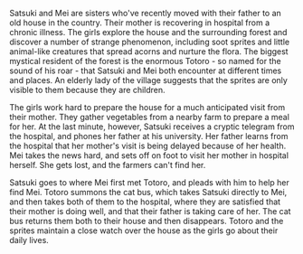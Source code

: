 <!-- My Neighbor Totoro (1988) -->

Satsuki and Mei are sisters who've recently moved with their father to an old house in the country. Their mother is recovering in hospital from a chronic illness. The girls explore the house and the surrounding forest and discover a number of strange phenomenon, including soot sprites and little animal-like creatures that spread acorns and nurture the flora. The biggest mystical resident of the forest is the enormous Totoro - so named for the sound of his roar - that Satsuki and Mei both encounter at different times and places. An elderly lady of the village suggests that the sprites are only visible to them because they are children.

The girls work hard to prepare the house for a much anticipated visit from their mother. They gather vegetables from a nearby farm to prepare a meal for her. At the last minute, however, Satsuki receives a cryptic telegram from the hospital, and phones her father at his university. Her father learns from the hospital that her mother's visit is being delayed because of her health. Mei takes the news hard, and sets off on foot to visit her mother in hospital herself. She gets lost, and the farmers can't find her.

Satsuki goes to where Mei first met Totoro, and pleads with him to help her find Mei. Totoro summons the cat bus, which takes Satsuki directly to Mei, and then takes both of them to the hospital, where they are satisfied that their mother is doing well, and that their father is taking care of her. The cat bus returns them both to their house and then disappears. Totoro and the sprites maintain a close watch over the house as the girls go about their daily lives.